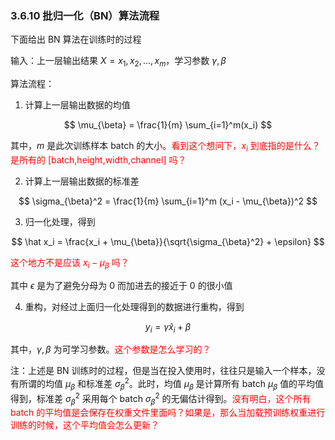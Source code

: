 

### 3.6.10 批归一化（BN）算法流程

下面给出 BN 算法在训练时的过程

输入：上一层输出结果 $X = {x_1, x_2, ..., x_m}$，学习参数 $\gamma, \beta$

算法流程：

1. 计算上一层输出数据的均值

$$
\mu_{\beta} = \frac{1}{m} \sum_{i=1}^m(x_i)
$$

其中，$m​$ 是此次训练样本 batch 的大小。<span style="color:red;">看到这个想问下，$x_i$ 到底指的是什么？是所有的 [batch,height,width,channel] 吗？</span>

2. 计算上一层输出数据的标准差

$$
\sigma_{\beta}^2 = \frac{1}{m} \sum_{i=1}^m (x_i - \mu_{\beta})^2
$$

3. 归一化处理，得到

$$
\hat x_i = \frac{x_i + \mu_{\beta}}{\sqrt{\sigma_{\beta}^2} + \epsilon}
$$

<span style="color:red;">这个地方不是应该 $x_i - \mu_{\beta}$ 吗？</span>

其中 $\epsilon$ 是为了避免分母为 $0$ 而加进去的接近于 $0$ 的很小值

4. 重构，对经过上面归一化处理得到的数据进行重构，得到

$$
y_i = \gamma \hat x_i + \beta
$$

其中，$\gamma, \beta$ 为可学习参数。<span style="color:red;">这个参数是怎么学习的？</span>

注：上述是 BN 训练时的过程，但是当在投入使用时，往往只是输入一个样本，没有所谓的均值 $\mu_{\beta}$ 和标准差 $\sigma_{\beta}^2$。此时，均值 $\mu_{\beta}$ 是计算所有 batch $\mu_{\beta}$ 值的平均值得到，标准差 $\sigma_{\beta}^2$ 采用每个 batch $\sigma_{\beta}^2$  的无偏估计得到。<span style="color:red;">没有明白，这个所有 batch 的平均值是会保存在权重文件里面吗？如果是，那么当加载预训练权重进行训练的时候，这个平均值会怎么更新？</span>

